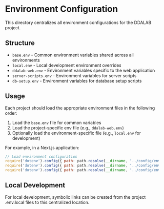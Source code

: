 # Environment Configuration

This directory centralizes all environment configurations for the DDALAB project.

## Structure

- `base.env` - Common environment variables shared across all environments
- `local.env` - Local development environment overrides
- `ddalab-web.env` - Environment variables specific to the web application
- `server-scripts.env` - Environment variables for server scripts
- `db-setup.env` - Environment variables for database setup scripts

## Usage

Each project should load the appropriate environment files in the following order:

1. Load the `base.env` file for common variables
2. Load the project-specific env file (e.g., `ddalab-web.env`)
3. Optionally load the environment-specific file (e.g., `local.env` for development)

For example, in a Next.js application:

```javascript
// Load environment configuration
require('dotenv').config({ path: path.resolve(__dirname, '../config/environments/base.env') });
require('dotenv').config({ path: path.resolve(__dirname, '../config/environments/ddalab-web.env') });
require('dotenv').config({ path: path.resolve(__dirname, '../config/environments/local.env') });
```

## Local Development

For local development, symbolic links can be created from the project .env.local files to this centralized location. 